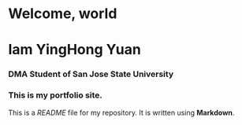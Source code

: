 # Welcome, world

# Iam YingHong Yuan
### DMA Student of San Jose State University
### This is my portfolio site.

This is a *README* file for my repository. It is written using **Markdown**.


